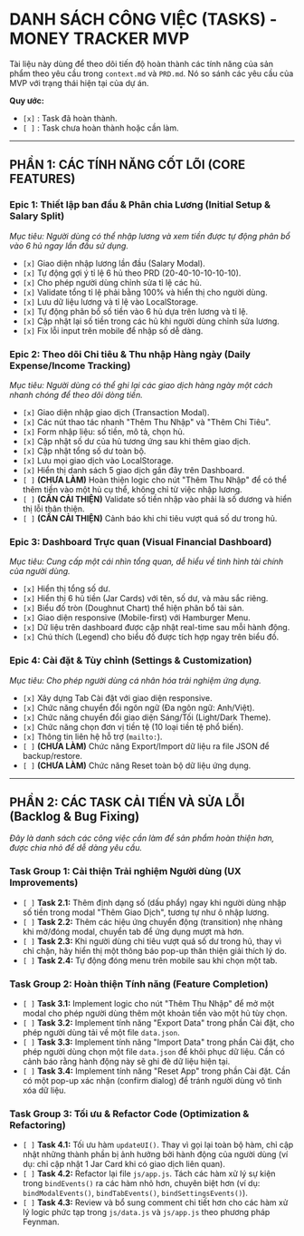 # DANH SÁCH CÔNG VIỆC (TASKS) - MONEY TRACKER MVP

Tài liệu này dùng để theo dõi tiến độ hoàn thành các tính năng của sản phẩm theo yêu cầu trong `context.md` và `PRD.md`. Nó so sánh các yêu cầu của MVP với trạng thái hiện tại của dự án.

**Quy ước:**
- `[x]` : Task đã hoàn thành.
- `[ ]` : Task chưa hoàn thành hoặc cần làm.

---

## PHẦN 1: CÁC TÍNH NĂNG CỐT LÕI (CORE FEATURES)

### Epic 1: Thiết lập ban đầu & Phân chia Lương (Initial Setup & Salary Split)
*Mục tiêu: Người dùng có thể nhập lương và xem tiền được tự động phân bổ vào 6 hủ ngay lần đầu sử dụng.*

- `[x]` Giao diện nhập lương lần đầu (Salary Modal).
- `[x]` Tự động gợi ý tỉ lệ 6 hủ theo PRD (20-40-10-10-10-10).
- `[x]` Cho phép người dùng chỉnh sửa tỉ lệ các hủ.
- `[x]` Validate tổng tỉ lệ phải bằng 100% và hiển thị cho người dùng.
- `[x]` Lưu dữ liệu lương và tỉ lệ vào LocalStorage.
- `[x]` Tự động phân bổ số tiền vào 6 hủ dựa trên lương và tỉ lệ.
- `[x]` Cập nhật lại số tiền trong các hủ khi người dùng chỉnh sửa lương.
- `[x]` Fix lỗi input trên mobile để nhập số dễ dàng.

### Epic 2: Theo dõi Chi tiêu & Thu nhập Hàng ngày (Daily Expense/Income Tracking)
*Mục tiêu: Người dùng có thể ghi lại các giao dịch hàng ngày một cách nhanh chóng để theo dõi dòng tiền.*

- `[x]` Giao diện nhập giao dịch (Transaction Modal).
- `[x]` Các nút thao tác nhanh "Thêm Thu Nhập" và "Thêm Chi Tiêu".
- `[x]` Form nhập liệu: số tiền, mô tả, chọn hủ.
- `[x]` Cập nhật số dư của hủ tương ứng sau khi thêm giao dịch.
- `[x]` Cập nhật tổng số dư toàn bộ.
- `[x]` Lưu mọi giao dịch vào LocalStorage.
- `[x]` Hiển thị danh sách 5 giao dịch gần đây trên Dashboard.
- `[ ]` **(CHƯA LÀM)** Hoàn thiện logic cho nút "Thêm Thu Nhập" để có thể thêm tiền vào một hủ cụ thể, không chỉ từ việc nhập lương.
- `[ ]` **(CẦN CẢI THIỆN)** Validate số tiền nhập vào phải là số dương và hiển thị lỗi thân thiện.
- `[ ]` **(CẦN CẢI THIỆN)** Cảnh báo khi chi tiêu vượt quá số dư trong hủ.

### Epic 3: Dashboard Trực quan (Visual Financial Dashboard)
*Mục tiêu: Cung cấp một cái nhìn tổng quan, dễ hiểu về tình hình tài chính của người dùng.*

- `[x]` Hiển thị tổng số dư.
- `[x]` Hiển thị 6 hủ tiền (Jar Cards) với tên, số dư, và màu sắc riêng.
- `[x]` Biểu đồ tròn (Doughnut Chart) thể hiện phân bổ tài sản.
- `[x]` Giao diện responsive (Mobile-first) với Hamburger Menu.
- `[x]` Dữ liệu trên dashboard được cập nhật real-time sau mỗi hành động.
- `[x]` Chú thích (Legend) cho biểu đồ được tích hợp ngay trên biểu đồ.

### Epic 4: Cài đặt & Tùy chỉnh (Settings & Customization)
*Mục tiêu: Cho phép người dùng cá nhân hóa trải nghiệm ứng dụng.*

- `[x]` Xây dựng Tab Cài đặt với giao diện responsive.
- `[x]` Chức năng chuyển đổi ngôn ngữ (Đa ngôn ngữ: Anh/Việt).
- `[x]` Chức năng chuyển đổi giao diện Sáng/Tối (Light/Dark Theme).
- `[x]` Chức năng chọn đơn vị tiền tệ (10 loại tiền tệ phổ biến).
- `[x]` Thông tin liên hệ hỗ trợ (`mailto:`).
- `[ ]` **(CHƯA LÀM)** Chức năng Export/Import dữ liệu ra file JSON để backup/restore.
- `[ ]` **(CHƯA LÀM)** Chức năng Reset toàn bộ dữ liệu ứng dụng.

---

## PHẦN 2: CÁC TASK CẢI TIẾN VÀ SỬA LỖI (Backlog & Bug Fixing)
*Đây là danh sách các công việc cần làm để sản phẩm hoàn thiện hơn, được chia nhỏ để dễ dàng yêu cầu.*

### Task Group 1: Cải thiện Trải nghiệm Người dùng (UX Improvements)
- `[ ]` **Task 2.1:** Thêm định dạng số (dấu phẩy) ngay khi người dùng nhập số tiền trong modal "Thêm Giao Dịch", tương tự như ô nhập lương.
- `[ ]` **Task 2.2:** Thêm các hiệu ứng chuyển động (transition) nhẹ nhàng khi mở/đóng modal, chuyển tab để ứng dụng mượt mà hơn.
- `[ ]` **Task 2.3:** Khi người dùng chi tiêu vượt quá số dư trong hủ, thay vì chỉ chặn, hãy hiển thị một thông báo pop-up thân thiện giải thích lý do.
- `[ ]` **Task 2.4:** Tự động đóng menu trên mobile sau khi chọn một tab.

### Task Group 2: Hoàn thiện Tính năng (Feature Completion)
- `[ ]` **Task 3.1:** Implement logic cho nút "Thêm Thu Nhập" để mở một modal cho phép người dùng thêm một khoản tiền vào một hủ tùy chọn.
- `[ ]` **Task 3.2:** Implement tính năng "Export Data" trong phần Cài đặt, cho phép người dùng tải về một file `data.json`.
- `[ ]` **Task 3.3:** Implement tính năng "Import Data" trong phần Cài đặt, cho phép người dùng chọn một file `data.json` để khôi phục dữ liệu. Cần có cảnh báo rằng hành động này sẽ ghi đè dữ liệu hiện tại.
- `[ ]` **Task 3.4:** Implement tính năng "Reset App" trong phần Cài đặt. Cần có một pop-up xác nhận (confirm dialog) để tránh người dùng vô tình xóa dữ liệu.

### Task Group 3: Tối ưu & Refactor Code (Optimization & Refactoring)
- `[ ]` **Task 4.1:** Tối ưu hàm `updateUI()`. Thay vì gọi lại toàn bộ hàm, chỉ cập nhật những thành phần bị ảnh hưởng bởi hành động của người dùng (ví dụ: chỉ cập nhật 1 Jar Card khi có giao dịch liên quan).
- `[ ]` **Task 4.2:** Refactor lại file `js/app.js`. Tách các hàm xử lý sự kiện trong `bindEvents()` ra các hàm nhỏ hơn, chuyên biệt hơn (ví dụ: `bindModalEvents()`, `bindTabEvents()`, `bindSettingsEvents()`).
- `[ ]` **Task 4.3:** Review và bổ sung comment chi tiết hơn cho các hàm xử lý logic phức tạp trong `js/data.js` và `js/app.js` theo phương pháp Feynman.

